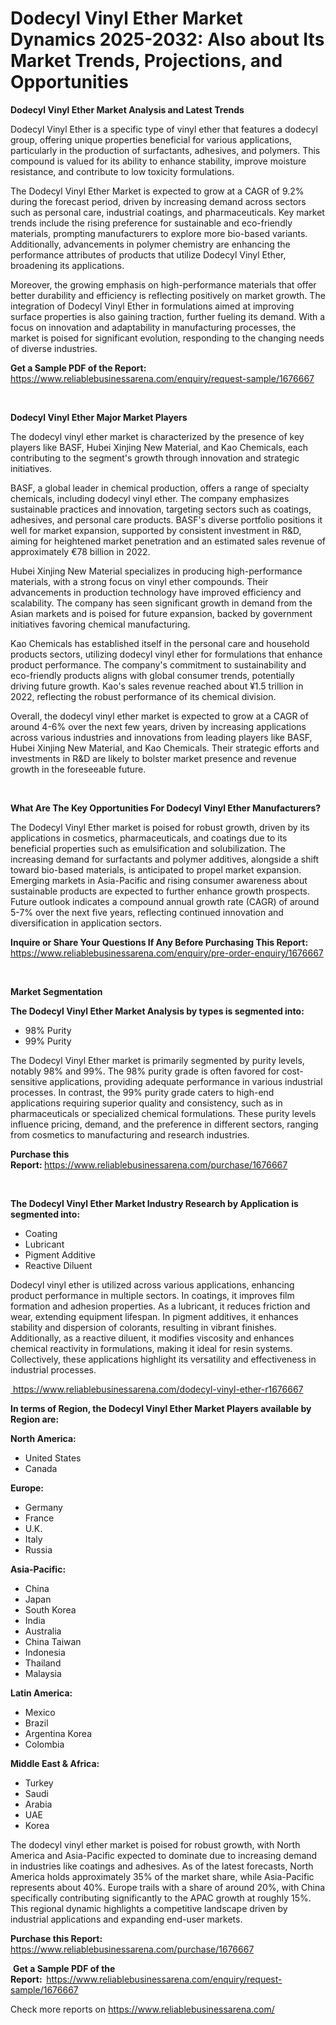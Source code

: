 <p><h1>Dodecyl Vinyl Ether Market Dynamics 2025-2032: Also about Its Market Trends, Projections, and Opportunities</h1></p><p><strong>Dodecyl Vinyl Ether Market Analysis and Latest Trends</strong></p>
<p><p>Dodecyl Vinyl Ether is a specific type of vinyl ether that features a dodecyl group, offering unique properties beneficial for various applications, particularly in the production of surfactants, adhesives, and polymers. This compound is valued for its ability to enhance stability, improve moisture resistance, and contribute to low toxicity formulations.</p><p>The Dodecyl Vinyl Ether Market is expected to grow at a CAGR of 9.2% during the forecast period, driven by increasing demand across sectors such as personal care, industrial coatings, and pharmaceuticals. Key market trends include the rising preference for sustainable and eco-friendly materials, prompting manufacturers to explore more bio-based variants. Additionally, advancements in polymer chemistry are enhancing the performance attributes of products that utilize Dodecyl Vinyl Ether, broadening its applications.</p><p>Moreover, the growing emphasis on high-performance materials that offer better durability and efficiency is reflecting positively on market growth. The integration of Dodecyl Vinyl Ether in formulations aimed at improving surface properties is also gaining traction, further fueling its demand. With a focus on innovation and adaptability in manufacturing processes, the market is poised for significant evolution, responding to the changing needs of diverse industries.</p></p>
<p><strong>Get a Sample PDF of the Report:&nbsp;</strong> <a href="https://www.reliablebusinessarena.com/enquiry/request-sample/1676667?utm_campaign=3346&utm_medium=2&utm_source=Github&utm_content=ia&utm_term=01042025&utm_id=dodecyl-vinyl-ether">https://www.reliablebusinessarena.com/enquiry/request-sample/1676667</a></p>
<p>&nbsp;</p>
<p><strong>Dodecyl Vinyl Ether Major Market Players</strong></p>
<p><p>The dodecyl vinyl ether market is characterized by the presence of key players like BASF, Hubei Xinjing New Material, and Kao Chemicals, each contributing to the segment's growth through innovation and strategic initiatives.</p><p>BASF, a global leader in chemical production, offers a range of specialty chemicals, including dodecyl vinyl ether. The company emphasizes sustainable practices and innovation, targeting sectors such as coatings, adhesives, and personal care products. BASF's diverse portfolio positions it well for market expansion, supported by consistent investment in R&D, aiming for heightened market penetration and an estimated sales revenue of approximately €78 billion in 2022.</p><p>Hubei Xinjing New Material specializes in producing high-performance materials, with a strong focus on vinyl ether compounds. Their advancements in production technology have improved efficiency and scalability. The company has seen significant growth in demand from the Asian markets and is poised for future expansion, backed by government initiatives favoring chemical manufacturing.</p><p>Kao Chemicals has established itself in the personal care and household products sectors, utilizing dodecyl vinyl ether for formulations that enhance product performance. The company's commitment to sustainability and eco-friendly products aligns with global consumer trends, potentially driving future growth. Kao's sales revenue reached about ¥1.5 trillion in 2022, reflecting the robust performance of its chemical division.</p><p>Overall, the dodecyl vinyl ether market is expected to grow at a CAGR of around 4-6% over the next few years, driven by increasing applications across various industries and innovations from leading players like BASF, Hubei Xinjing New Material, and Kao Chemicals. Their strategic efforts and investments in R&D are likely to bolster market presence and revenue growth in the foreseeable future.</p></p>
<p>&nbsp;</p>
<p><strong>What Are The Key Opportunities For Dodecyl Vinyl Ether Manufacturers?</strong></p>
<p><p>The Dodecyl Vinyl Ether market is poised for robust growth, driven by its applications in cosmetics, pharmaceuticals, and coatings due to its beneficial properties such as emulsification and solubilization. The increasing demand for surfactants and polymer additives, alongside a shift toward bio-based materials, is anticipated to propel market expansion. Emerging markets in Asia-Pacific and rising consumer awareness about sustainable products are expected to further enhance growth prospects. Future outlook indicates a compound annual growth rate (CAGR) of around 5-7% over the next five years, reflecting continued innovation and diversification in application sectors.</p></p>
<p><strong>Inquire or Share Your Questions If Any Before Purchasing This Report:</strong> <a href="https://www.reliablebusinessarena.com/enquiry/pre-order-enquiry/1676667?utm_campaign=3346&utm_medium=2&utm_source=Github&utm_content=ia&utm_term=01042025&utm_id=dodecyl-vinyl-ether">https://www.reliablebusinessarena.com/enquiry/pre-order-enquiry/1676667</a></p>
<p>&nbsp;</p>
<p><strong>Market Segmentation</strong></p>
<p><strong>The Dodecyl Vinyl Ether Market Analysis by types is segmented into:</strong></p>
<p><ul><li>98% Purity</li><li>99% Purity</li></ul></p>
<p><p>The Dodecyl Vinyl Ether market is primarily segmented by purity levels, notably 98% and 99%. The 98% purity grade is often favored for cost-sensitive applications, providing adequate performance in various industrial processes. In contrast, the 99% purity grade caters to high-end applications requiring superior quality and consistency, such as in pharmaceuticals or specialized chemical formulations. These purity levels influence pricing, demand, and the preference in different sectors, ranging from cosmetics to manufacturing and research industries.</p></p>
<p><strong>Purchase this Report:&nbsp;</strong><a href="https://www.reliablebusinessarena.com/purchase/1676667?utm_campaign=3346&utm_medium=2&utm_source=Github&utm_content=ia&utm_term=01042025&utm_id=dodecyl-vinyl-ether">https://www.reliablebusinessarena.com/purchase/1676667</a></p>
<p>&nbsp;</p>
<p><strong>The Dodecyl Vinyl Ether Market Industry Research by Application is segmented into:</strong></p>
<p><ul><li>Coating</li><li>Lubricant</li><li>Pigment Additive</li><li>Reactive Diluent</li></ul></p>
<p><p>Dodecyl vinyl ether is utilized across various applications, enhancing product performance in multiple sectors. In coatings, it improves film formation and adhesion properties. As a lubricant, it reduces friction and wear, extending equipment lifespan. In pigment additives, it enhances stability and dispersion of colorants, resulting in vibrant finishes. Additionally, as a reactive diluent, it modifies viscosity and enhances chemical reactivity in formulations, making it ideal for resin systems. Collectively, these applications highlight its versatility and effectiveness in industrial processes.</p></p>
<p><a href="https://www.reliablebusinessarena.com/dodecyl-vinyl-ether-r1676667?utm_campaign=3346&utm_medium=2&utm_source=Github&utm_content=ia&utm_term=01042025&utm_id=dodecyl-vinyl-ether">&nbsp;https://www.reliablebusinessarena.com/dodecyl-vinyl-ether-r1676667</a></p>
<p><strong>In terms of Region, the Dodecyl Vinyl Ether Market Players available by Region are:</strong></p>
<p>
    <p> <strong> North America: </strong>
        <ul>
            <li>United States</li>
            <li>Canada</li>
        </ul>
        </p> 
    <p> <strong> Europe: </strong>
        <ul>
            <li>Germany</li>
            <li>France</li>
            <li>U.K.</li>
            <li>Italy</li>
            <li>Russia</li>
        </ul>
        </p> 
    <p> <strong> Asia-Pacific: </strong>
        <ul>
            <li>China</li>
            <li>Japan</li>
            <li>South Korea</li>
            <li>India</li>
            <li>Australia</li>
            <li>China Taiwan</li>
            <li>Indonesia</li>
            <li>Thailand</li>
            <li>Malaysia</li>
        </ul>
        </p> 
    <p> <strong> Latin America: </strong>
        <ul>
            <li>Mexico</li>
            <li>Brazil</li>
            <li>Argentina Korea</li>
            <li>Colombia</li>
        </ul>
        </p> 
    <p> <strong> Middle East & Africa: </strong>
        <ul>
            <li>Turkey</li>
            <li>Saudi</li>
            <li>Arabia</li>
            <li>UAE</li>
            <li>Korea</li>
        </ul>
    </p>
    </p>
<p><p>The dodecyl vinyl ether market is poised for robust growth, with North America and Asia-Pacific expected to dominate due to increasing demand in industries like coatings and adhesives. As of the latest forecasts, North America holds approximately 35% of the market share, while Asia-Pacific represents about 40%. Europe trails with a share of around 20%, with China specifically contributing significantly to the APAC growth at roughly 15%. This regional dynamic highlights a competitive landscape driven by industrial applications and expanding end-user markets.</p></p>
<p><strong>Purchase this Report: </strong><a href="https://www.reliablebusinessarena.com/purchase/1676667?utm_campaign=3346&utm_medium=2&utm_source=Github&utm_content=ia&utm_term=01042025&utm_id=dodecyl-vinyl-ether">https://www.reliablebusinessarena.com/purchase/1676667</a></p>
<p>&nbsp;<strong>Get a Sample PDF of the Report:&nbsp;&nbsp;</strong><a href="https://www.reliablebusinessarena.com/enquiry/request-sample/1676667?utm_campaign=3346&utm_medium=2&utm_source=Github&utm_content=ia&utm_term=01042025&utm_id=dodecyl-vinyl-ether">https://www.reliablebusinessarena.com/enquiry/request-sample/1676667</a></p>
<p><strong></strong></p>
<p>Check more reports on <a href="https://www.reliablebusinessarena.com/?utm_campaign=3346&utm_medium=2&utm_source=Github&utm_content=ia&utm_term=01042025&utm_id=dodecyl-vinyl-ether">https://www.reliablebusinessarena.com/</a></p>